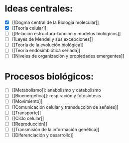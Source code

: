 # Ideas centrales:

- [x] [[Dogma central de la Biología molecular]] 
- [x]  [[Teoría celular]]
- [ ]  [[Relación estructura-función y modelos biológicos]]
- [ ]  [[Leyes de Mendel y sus excepciones]]
- [ ]  [[Teoría de la evolución biológica]]
- [ ]  [[Teoría endosimbiótica seriada]]
- [ ]  [[Niveles de organización y propiedades emergentes]]

# Procesos biológicos:

- [ ]  [[Metabolismo]]: anabolismo y catabolismo
- [ ]  [[Bioenergética]]: respiración y fotosíntesis
- [ ]  [[Movimiento]]
- [ ]  [[Comunicación celular y transducción de señales]]
- [ ]  [[Transporte]]
- [ ]  [[Ciclo celular]]
- [ ]  [[Reproducción]]
- [ ]  [[Transmisión de la información genética]]
- [ ]  [[Diferenciación y desarrollo]]